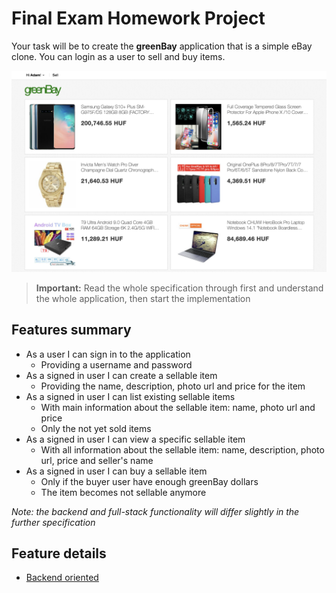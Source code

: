 # Final Exam Homework Project

Your task will be to create the **greenBay** application that is a simple eBay clone. You can login as a user to sell and buy items.

![greenBay mockup](assets/greenbay-mockup.png)

> **Important:** Read the whole specification through first and understand the whole application, then start the implementation

## Features summary

- As a user I can sign in to the application
    - Providing a username and password
- As a signed in user I can create a sellable item
    - Providing the name, description, photo url and price for the item
- As a signed in user I can list existing sellable items
    - With main information about the sellable item: name, photo url and price
    - Only the not yet sold items
- As a signed in user I can view a specific sellable item
    - With all information about the sellable item: name, description, photo url, price and seller's name
- As a signed in user I can buy a sellable item
    - Only if the buyer user have enough greenBay dollars
    - The item becomes not sellable anymore

_Note: the backend and full-stack functionality will differ slightly in the further specification_

## Feature details

- [Backend oriented](backend-spec.md)
